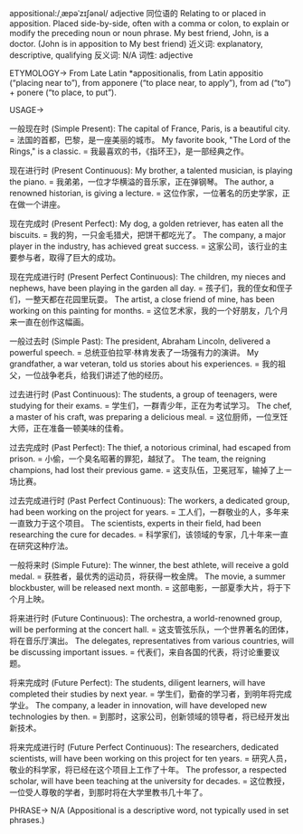 appositional:/ˌæpəˈzɪʃənəl/
adjective
同位语的
Relating to or placed in apposition.  Placed side-by-side, often with a comma or colon, to explain or modify the preceding noun or noun phrase.
My best friend, John, is a doctor.  (John is in apposition to My best friend)
近义词:  explanatory, descriptive, qualifying
反义词:  N/A
词性: adjective


ETYMOLOGY->
From Late Latin *appositionalis, from Latin appositio (“placing near to”), from apponere (“to place near, to apply”), from ad (“to”) + ponere (“to place, to put”).


USAGE->

一般现在时 (Simple Present):
The capital of France, Paris, is a beautiful city. = 法国的首都，巴黎，是一座美丽的城市。
My favorite book, "The Lord of the Rings," is a classic. = 我最喜欢的书，《指环王》，是一部经典之作。


现在进行时 (Present Continuous):
My brother, a talented musician, is playing the piano. = 我弟弟，一位才华横溢的音乐家，正在弹钢琴。
The author, a renowned historian, is giving a lecture. = 这位作家，一位著名的历史学家，正在做一个讲座。


现在完成时 (Present Perfect):
My dog, a golden retriever, has eaten all the biscuits. = 我的狗，一只金毛猎犬，把饼干都吃光了。
The company, a major player in the industry, has achieved great success. = 这家公司，该行业的主要参与者，取得了巨大的成功。


现在完成进行时 (Present Perfect Continuous):
The children, my nieces and nephews, have been playing in the garden all day. = 孩子们，我的侄女和侄子们，一整天都在花园里玩耍。
The artist, a close friend of mine, has been working on this painting for months. = 这位艺术家，我的一个好朋友，几个月来一直在创作这幅画。


一般过去时 (Simple Past):
The president, Abraham Lincoln, delivered a powerful speech. = 总统亚伯拉罕·林肯发表了一场强有力的演讲。
My grandfather, a war veteran, told us stories about his experiences. = 我的祖父，一位战争老兵，给我们讲述了他的经历。


过去进行时 (Past Continuous):
The students, a group of teenagers, were studying for their exams. = 学生们，一群青少年，正在为考试学习。
The chef, a master of his craft, was preparing a delicious meal. = 这位厨师，一位烹饪大师，正在准备一顿美味的佳肴。


过去完成时 (Past Perfect):
The thief, a notorious criminal, had escaped from prison. = 小偷，一个臭名昭著的罪犯，越狱了。
The team, the reigning champions, had lost their previous game. = 这支队伍，卫冕冠军，输掉了上一场比赛。


过去完成进行时 (Past Perfect Continuous):
The workers, a dedicated group, had been working on the project for years. = 工人们，一群敬业的人，多年来一直致力于这个项目。
The scientists, experts in their field, had been researching the cure for decades. = 科学家们，该领域的专家，几十年来一直在研究这种疗法。


一般将来时 (Simple Future):
The winner, the best athlete, will receive a gold medal. = 获胜者，最优秀的运动员，将获得一枚金牌。
The movie, a summer blockbuster, will be released next month. = 这部电影，一部夏季大片，将于下个月上映。


将来进行时 (Future Continuous):
The orchestra, a world-renowned group, will be performing at the concert hall. = 这支管弦乐队，一个世界著名的团体，将在音乐厅演出。
The delegates, representatives from various countries, will be discussing important issues. = 代表们，来自各国的代表，将讨论重要议题。


将来完成时 (Future Perfect):
The students, diligent learners, will have completed their studies by next year. = 学生们，勤奋的学习者，到明年将完成学业。
The company, a leader in innovation, will have developed new technologies by then. = 到那时，这家公司，创新领域的领导者，将已经开发出新技术。


将来完成进行时 (Future Perfect Continuous):
The researchers, dedicated scientists, will have been working on this project for ten years. = 研究人员，敬业的科学家，将已经在这个项目上工作了十年。
The professor, a respected scholar, will have been teaching at the university for decades. = 这位教授，一位受人尊敬的学者，到那时将在大学里教书几十年了。



PHRASE->
N/A (Appositional is a descriptive word, not typically used in set phrases.)

